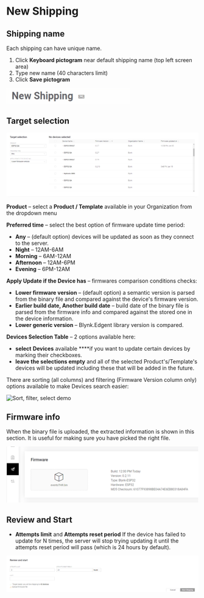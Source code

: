 # New Shipping

## Shipping name

Each shipping can have unique name.

1. Click **Keyboard pictogram** near default shipping name \(top left screen area\)
2. Type new name \(40 characters limit\)
3. Click **Save pictogram**

![](../../../../.gitbook/assets/shipping-name.gif)



## Target selection

![Target selection area](../../../../.gitbook/assets/air_target_selection.png)

**Product** – select a **Product / Template** available in your Organization from the dropdown menu



**Preferred time** – select the best option of firmware update time period:

* **Any** – \(default option\) devices will be updated as soon as they connect to the server. 
* **Night** – 12AM-6AM
* **Morning** – 6AM-12AM
* **Afternoon** – 12AM-6PM
* **Evening** – 6PM-12AM



**Apply Update if the Device has** – firmwares comparison conditions checks:

* **Lower firmware version** – \(default option\) a semantic version is parsed from the binary file and compared against the device's firmware version. 
* **Earlier build date, Another build date** – build date of the binary file is parsed from the firmware info and compared against the stored one in the device information.
* **Lower generic version** – Blynk.Edgent library version is compared.



**Devices Selection Table** – 2 options available here: 

* **select** **Devices** available ****if you want to update certain devices by marking their checkboxes.
* **leave the selections empty** and all of the selected Product's/Template's devices will be updated including these that will be added in the future. 

There are sorting \(all columns\) and filtering \(Firmware Version column only\) options available to make Devices search easier:

![Sort, filter, select demo](../../../../.gitbook/assets/air_devices_selection.gif)

## **Firmware info**

When the binary file is uploaded, the extracted information is shown in this section. It is useful for making sure you have picked the right file.

![](../../../../.gitbook/assets/image%20%284%29.png)

## Review and Start

* **Attempts limit** and **Attempts reset period** If the device has failed to update for N times, the server will stop trying updating it until the attempts reset period will pass \(which is 24 hours by default\).

![](../../../../.gitbook/assets/air_review_and_start.png)

